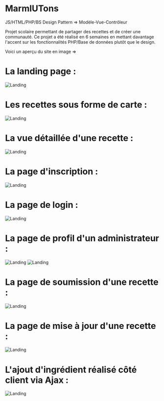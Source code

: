 # MarmIUTons
JS/HTML/PHP/BS 
Design Pattern => Modèle-Vue-Contrôleur

Projet scolaire permettant de partager des recettes et de créer une communauté.
Ce projet a été réalisé en 6 semaines en mettant davantage l'accent sur les fonctionnalités PHP/Base de données plutôt que le design.

Voici un aperçu du site en image =>


# La landing page :

![Landing](/MarmIUTonsPictures/land.PNG)

# Les recettes sous forme de carte :

![Landing](/MarmIUTonsPictures/cards.PNG)

# La vue détaillée d'une recette :

![Landing](/MarmIUTonsPictures/details.PNG)

# La page d'inscription :

![Landing](/MarmIUTonsPictures/register.PNG)

# La page de login :

![Landing](/MarmIUTonsPictures/login.PNG)

# La page de profil d'un administrateur :

![Landing](/MarmIUTonsPictures/profil.PNG)
![Landing](/MarmIUTonsPictures/profil2.PNG)

# La page de soumission d'une recette :

![Landing](/MarmIUTonsPictures/submit.PNG)

# La page de mise à jour d'une recette :

![Landing](/MarmIUTonsPictures/Update.PNG)

# L'ajout d'ingrédient réalisé côté client via Ajax :

![Landing](/MarmIUTonsPictures/ajax.PNG)

